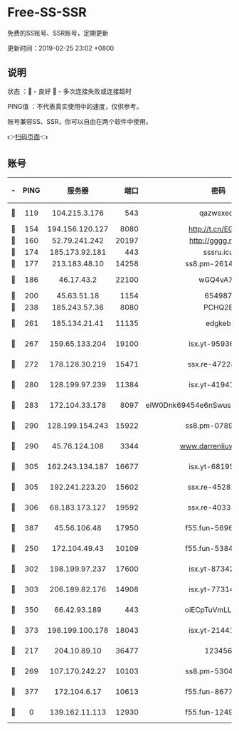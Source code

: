 # Free-SS-SSR

免费的SS账号、SSR账号，定期更新

更新时间：2019-02-25 23:02 +0800

## 说明

状态     ：🙂 - 良好 🙁 - 多次连接失败或连接超时

PING值   ：不代表真实使用中的速度，仅供参考。

账号兼容SS、SSR，你可以自由在两个软件中使用。

👉[扫码页面](https://liesauer.github.io/free-ss-ssr.github.io/)👈

## 账号

|-|PING|服务器|端口|密码|加密方式|区域|
|:----:|:----:|:-----:|-----:|:----:|:----:|:----:|
|🙂|119|104.215.3.176|543|qazwsxedc|aes-256-gcm|JP|
|🙂|154|194.156.120.127|8080|http://t.cn/EGJIyrl|rc4-md5|RU|
|🙂|160|52.79.241.242|20197|http://gggg.rocks|chacha20|KR|
|🙂|174|185.173.92.181|443|sssru.icu|rc4-md5|RU|
|🙂|177|213.183.48.10|14258|ss8.pm-26148872|rc4-md5|RU|
|🙂|186|46.17.43.2|22100|wGQ4vA7D|aes-256-gcm|RU|
|🙂|200|45.63.51.18|1154|654987|chacha20|US|
|🙂|238|185.243.57.36|8080|PCHQ2E|rc4-md5|US|
|🙂|261|185.134.21.41|11135|edgkeb|aes-256-cfb|GB|
|🙂|267|159.65.133.204|19100|isx.yt-95936060|aes-256-cfb|SG|
|🙂|272|178.128.30.219|15471|ssx.re-47228758|aes-256-cfb|SG|
|🙂|280|128.199.97.239|11384|isx.yt-41941480|aes-256-cfb|SG|
|🙂|283|172.104.33.178|8097|eIW0Dnk69454e6nSwuspv9DmS201tQ0D|aes-256-cfb|SG|
|🙂|290|128.199.154.243|15922|ss8.pm-07891241|aes-256-cfb|SG|
|🙂|290|45.76.124.108|3344|www.darrenliuwei.com|aes-256-cfb|AU|
|🙂|305|162.243.134.187|16677|isx.yt-68195372|aes-256-cfb|US|
|🙂|305|192.241.223.20|15602|ssx.re-45282042|aes-256-cfb|US|
|🙂|306|68.183.173.127|19592|ssx.re-40331620|aes-256-cfb|US|
|🙂|387|45.56.106.48|17950|f55.fun-56968028|aes-256-cfb|US|
|🙂|250|172.104.49.43|10109|f55.fun-53847756|aes-256-cfb|SG|
|🙂|302|198.199.97.237|17600|isx.yt-87342097|aes-256-cfb|US|
|🙂|303|206.189.82.176|14908|isx.yt-77314449|aes-256-cfb|SG|
|🙂|350|66.42.93.189|443|oiECpTuVmLLxk4Ts|aes-256-cfb|US|
|🙂|373|198.199.100.178|18043|isx.yt-21441189|aes-256-cfb|US|
|🙁|217|204.10.89.10|36477|123456|aes-256-cfb|US|
|🙁|269|107.170.242.27|10103|ss8.pm-53046125|aes-256-cfb|US|
|🙁|377|172.104.6.17|10613|f55.fun-86773289|aes-256-cfb|US|
|🙁|0|139.162.11.113|12930|f55.fun-12490271|aes-256-cfb|SG|

